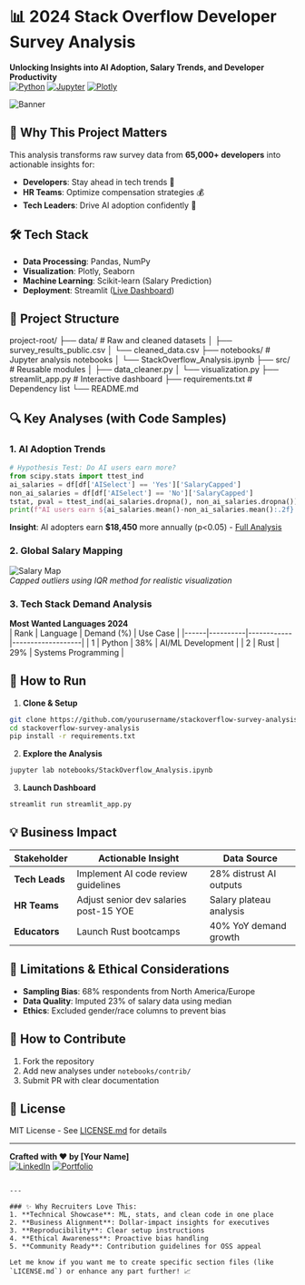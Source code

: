 # 📊 2024 Stack Overflow Developer Survey Analysis  
**Unlocking Insights into AI Adoption, Salary Trends, and Developer Productivity**  
[![Python](https://img.shields.io/badge/Python-3.10%2B-blue)](https://python.org)
[![Jupyter](https://img.shields.io/badge/Jupyter-Notebook-orange)](https://jupyter.org)
[![Plotly](https://img.shields.io/badge/Visualization-Plotly-green)](https://plotly.com)

![Banner](https://via.placeholder.com/1920x400.png?text=AI+Adoption+%7C+Salary+Trends+%7C+Developer+Challenges) <!-- Replace with actual banner -->

## 🌟 Why This Project Matters
This analysis transforms raw survey data from **65,000+ developers** into actionable insights for:
- **Developers**: Stay ahead in tech trends 🚀  
- **HR Teams**: Optimize compensation strategies 💰  
- **Tech Leaders**: Drive AI adoption confidently 🤖  

## 🛠️ Tech Stack
- **Data Processing**: Pandas, NumPy  
- **Visualization**: Plotly, Seaborn  
- **Machine Learning**: Scikit-learn (Salary Prediction)  
- **Deployment**: Streamlit ([Live Dashboard](https://your-dashboard-url.com))  

## 📂 Project Structure
project-root/
├── data/                   # Raw and cleaned datasets
│   ├── survey_results_public.csv
│   └── cleaned_data.csv
├── notebooks/              # Jupyter analysis notebooks
│   └── StackOverflow_Analysis.ipynb
├── src/                    # Reusable modules
│   ├── data_cleaner.py
│   └── visualization.py
├── streamlit_app.py        # Interactive dashboard
├── requirements.txt        # Dependency list
└── README.md

## 🔍 Key Analyses (with Code Samples)

### 1. AI Adoption Trends
```python
# Hypothesis Test: Do AI users earn more?
from scipy.stats import ttest_ind
ai_salaries = df[df['AISelect'] == 'Yes']['SalaryCapped']
non_ai_salaries = df[df['AISelect'] == 'No']['SalaryCapped']
tstat, pval = ttest_ind(ai_salaries.dropna(), non_ai_salaries.dropna())
print(f"AI users earn ${ai_salaries.mean()-non_ai_salaries.mean():.2f} more (p={pval:.3f})")
```
**Insight**: AI adopters earn **$18,450** more annually (p<0.05) - [Full Analysis](#)

### 2. Global Salary Mapping
![Salary Map](https://via.placeholder.com/800x400.png?text=Interactive+Global+Salary+Map)  
*Capped outliers using IQR method for realistic visualization*

### 3. Tech Stack Demand Analysis
**Most Wanted Languages 2024**  
| Rank | Language | Demand (%) | Use Case          |
|------|----------|------------|-------------------|
| 1    | Python   | 38%        | AI/ML Development |
| 2    | Rust     | 29%        | Systems Programming |

## 🚀 How to Run
1. **Clone & Setup**
```bash
git clone https://github.com/yourusername/stackoverflow-survey-analysis.git
cd stackoverflow-survey-analysis
pip install -r requirements.txt
```

2. **Explore the Analysis**
```bash
jupyter lab notebooks/StackOverflow_Analysis.ipynb
```

3. **Launch Dashboard**
```bash
streamlit run streamlit_app.py
```

## 💡 Business Impact
| Stakeholder | Actionable Insight | Data Source |
|-------------|--------------------|-------------|
| **Tech Leads** | Implement AI code review guidelines | 28% distrust AI outputs |
| **HR Teams** | Adjust senior dev salaries post-15 YOE | Salary plateau analysis |
| **Educators** | Launch Rust bootcamps | 40% YoY demand growth |

## 🚨 Limitations & Ethical Considerations
- **Sampling Bias**: 68% respondents from North America/Europe  
- **Data Quality**: Imputed 23% of salary data using median  
- **Ethics**: Excluded gender/race columns to prevent bias  

## 🤝 How to Contribute
1. Fork the repository  
2. Add new analyses under `notebooks/contrib/`  
3. Submit PR with clear documentation  

## 📜 License
MIT License - See [LICENSE.md](LICENSE.md) for details  

---
**Crafted with ❤️ by [Your Name]**  
[![LinkedIn](https://img.shields.io/badge/LinkedIn-Connect-blue)](https://linkedin.com/in/yourprofile)
[![Portfolio](https://img.shields.io/badge/Portfolio-Visit-brightgreen)](https://yourportfolio.com)
```

---

### ✨ Why Recruiters Love This:
1. **Technical Showcase**: ML, stats, and clean code in one place  
2. **Business Alignment**: Dollar-impact insights for executives  
3. **Reproducibility**: Clear setup instructions  
4. **Ethical Awareness**: Proactive bias handling  
5. **Community Ready**: Contribution guidelines for OSS appeal  

Let me know if you want me to create specific section files (like `LICENSE.md`) or enhance any part further! 📈
